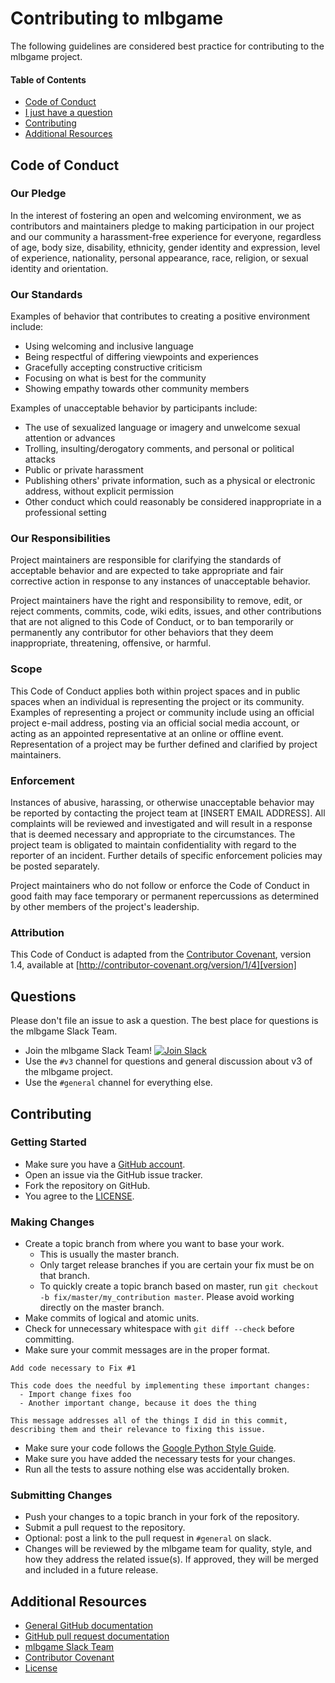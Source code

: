 # Contributing to mlbgame

The following guidelines are considered best practice for contributing to the mlbgame project.

#### Table of Contents

* [Code of Conduct](#code-of-conduct)
* [I just have a question](#questions)
* [Contributing](#contributing)
* [Additional Resources](#additional-resources)

## Code of Conduct
### Our Pledge

In the interest of fostering an open and welcoming environment, we as
contributors and maintainers pledge to making participation in our project and
our community a harassment-free experience for everyone, regardless of age, body
size, disability, ethnicity, gender identity and expression, level of experience,
nationality, personal appearance, race, religion, or sexual identity and
orientation.

### Our Standards

Examples of behavior that contributes to creating a positive environment
include:

* Using welcoming and inclusive language
* Being respectful of differing viewpoints and experiences
* Gracefully accepting constructive criticism
* Focusing on what is best for the community
* Showing empathy towards other community members

Examples of unacceptable behavior by participants include:

* The use of sexualized language or imagery and unwelcome sexual attention or
advances
* Trolling, insulting/derogatory comments, and personal or political attacks
* Public or private harassment
* Publishing others' private information, such as a physical or electronic
  address, without explicit permission
* Other conduct which could reasonably be considered inappropriate in a
  professional setting

### Our Responsibilities

Project maintainers are responsible for clarifying the standards of acceptable
behavior and are expected to take appropriate and fair corrective action in
response to any instances of unacceptable behavior.

Project maintainers have the right and responsibility to remove, edit, or
reject comments, commits, code, wiki edits, issues, and other contributions
that are not aligned to this Code of Conduct, or to ban temporarily or
permanently any contributor for other behaviors that they deem inappropriate,
threatening, offensive, or harmful.

### Scope

This Code of Conduct applies both within project spaces and in public spaces
when an individual is representing the project or its community. Examples of
representing a project or community include using an official project e-mail
address, posting via an official social media account, or acting as an appointed
representative at an online or offline event. Representation of a project may be
further defined and clarified by project maintainers.

### Enforcement

Instances of abusive, harassing, or otherwise unacceptable behavior may be
reported by contacting the project team at [INSERT EMAIL ADDRESS]. All
complaints will be reviewed and investigated and will result in a response that
is deemed necessary and appropriate to the circumstances. The project team is
obligated to maintain confidentiality with regard to the reporter of an incident.
Further details of specific enforcement policies may be posted separately.

Project maintainers who do not follow or enforce the Code of Conduct in good
faith may face temporary or permanent repercussions as determined by other
members of the project's leadership.

### Attribution

This Code of Conduct is adapted from the [Contributor Covenant][homepage], version 1.4,
available at [http://contributor-covenant.org/version/1/4][version]

[homepage]: http://contributor-covenant.org
[version]: http://contributor-covenant.org/version/1/4/

## Questions
Please don't file an issue to ask a question. The best place for questions is the mlbgame Slack Team.
* Join the mlbgame Slack Team! [![Join Slack](https://img.shields.io/badge/slack-join-blue.svg)](https://mlbgame-slack-invite.herokuapp.com/)
* Use the `#v3` channel for questions and general discussion about v3 of the mlbgame project.
* Use the `#general` channel for everything else.

## Contributing
### Getting Started
* Make sure you have a [GitHub account](https://github.com/signup/free).
* Open an issue via the GitHub issue tracker.
* Fork the repository on GitHub.
* You agree to the
  [LICENSE](https://github.com/trevor-viljoen/mlbgame3/blob/master/LICENSE).

### Making Changes
* Create a topic branch from where you want to base your work.
  * This is usually the master branch.
  * Only target release branches if you are certain your fix must be on that branch.
  * To quickly create a topic branch based on master, run `git checkout -b fix/master/my_contribution master`.
    Please avoid working directly on the master branch.
* Make commits of logical and atomic units.
* Check for unnecessary whitespace with `git diff --check` before committing.
* Make sure your commit messages are in the proper format.
```
Add code necessary to Fix #1

This code does the needful by implementing these important changes:
  - Import change fixes foo
  - Another important change, because it does the thing

This message addresses all of the things I did in this commit,
describing them and their relevance to fixing this issue.

```
* Make sure your code follows the [Google Python Style
  Guide](http://google.github.io/styleguide/pyguide.html).
* Make sure you have added the necessary tests for your changes.
* Run all the tests to assure nothing else was accidentally broken.

### Submitting Changes
* Push your changes to a topic branch in your fork of the repository.
* Submit a pull request to the repository.
* Optional: post a link to the pull request in `#general` on slack.
* Changes will be reviewed by the mlbgame team for quality, style, and
  how they address the related issue(s). If approved, they will be
merged and included in a future release.

## Additional Resources
* [General GitHub documentation](https://help.github.com/)
* [GitHub pull request documentation](https://help.github.com/articles/creating-a-pull-request/)
* [mlbgame Slack Team](https://mlbgame.slack.com)
* [Contributor
  Covenant](https://www.contributor-covenant.org/version/1/4/code-of-conduct.html)
* [License](https://github.com/trevor-viljoen/mlbgame3/blob/master/LICENSE)
